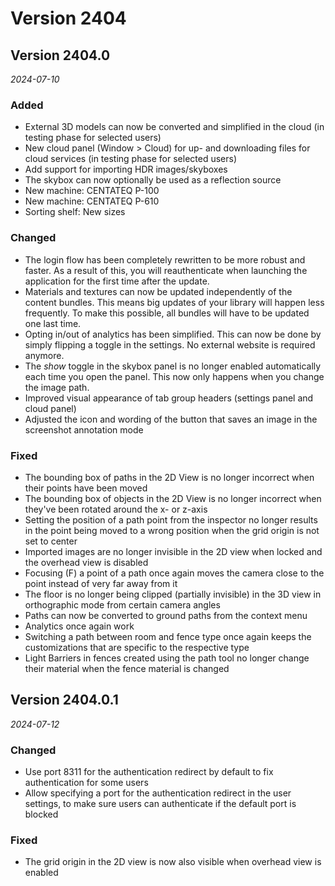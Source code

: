 # Version 2404

## Version 2404.0
_2024-07-10_

### Added

* External 3D models can now be converted and simplified in the cloud (in testing phase for selected users)
* New cloud panel (Window > Cloud) for up- and downloading files for cloud services (in testing phase for selected users)
* Add support for importing HDR images/skyboxes
* The skybox can now optionally be used as a reflection source
* New machine: CENTATEQ P-100
* New machine: CENTATEQ P-610
* Sorting shelf: New sizes

### Changed

* The login flow has been completely rewritten to be more robust and faster. As a result of this, you will reauthenticate when launching the application for the first time after the update.
* Materials and textures can now be updated independently of the content bundles. This means big updates of your library will happen less frequently. To make this possible, all bundles will have to be updated one last time.
* Opting in/out of analytics has been simplified. This can now be done by simply flipping a toggle in the settings. No external website is required anymore.
* The _show_ toggle in the skybox panel is no longer enabled automatically each time you open the panel. This now only happens when you change the image path.
* Improved visual appearance of tab group headers (settings panel and cloud panel)
* Adjusted the icon and wording of the button that saves an image in the screenshot annotation mode

### Fixed

* The bounding box of paths in the 2D View is no longer incorrect when their points have been moved
* The bounding box of objects in the 2D View is no longer incorrect when they've been rotated around the x- or z-axis
* Setting the position of a path point from the inspector no longer results in the point being moved to a wrong position when the grid origin is not set to center
* Imported images are no longer invisible in the 2D view when locked and the overhead view is disabled
* Focusing (F) a point of a path once again moves the camera close to the point instead of very far away from it
* The floor is no longer being clipped (partially invisible) in the 3D view in orthographic mode from certain camera angles
* Paths can now be converted to ground paths from the context menu
* Analytics once again work
* Switching a path between room and fence type once again keeps the customizations that are specific to the respective type
* Light Barriers in fences created using the path tool no longer change their material when the fence material is changed

## Version 2404.0.1
_2024-07-12_

### Changed

* Use port 8311 for the authentication redirect by default to fix authentication for some users
* Allow specifying a port for the authentication redirect in the user settings, to make sure users can authenticate if the default port is blocked

### Fixed

* The grid origin in the 2D view is now also visible when overhead view is enabled
